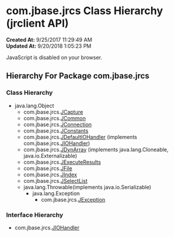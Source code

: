# com.jbase.jrcs Class Hierarchy (jrclient   API)

**Created At:** 9/25/2017 11:29:49 AM  
**Updated At:** 9/20/2018 1:05:23 PM  

<!--<br>    try {<br>        if (location.href.indexOf('is-external=true') == -1) {<br>            parent.document.title="com.jbase.jrcs Class Hierarchy (jrclient   API)";<br>        }<br>    }<br>    catch(err) {<br>    }<br>//-->
JavaScript is disabled on your browser.





## Hierarchy For Package com.jbase.jrcs

### Class Hierarchy

- java.lang.Object
    - com.jbase.jrcs.[JCapture](/jrcs/com_jbase_jrcs_jcapture "class in com.jbase.jrcs")
    - com.jbase.jrcs.[JCommon](/jrcs/com_jbase_jrcs_jcommon "class in com.jbase.jrcs")
    - com.jbase.jrcs.[JConnection](/jrcs/com_jbase_jrcs_jconnection "class in com.jbase.jrcs")
    - com.jbase.jrcs.[JConstants](/jrcs/com_jbase_jrcs_jconstants "class in com.jbase.jrcs")
    - com.jbase.jrcs.[JDefaultIOHandler](/jrcs/com_jbase_jrcs_jdefaultiohandler "class in com.jbase.jrcs") (implements com.jbase.jrcs.[JIOHandler](/jrcs/com_jbase_jrcs_JIOHandler "interface in com.jbase.jrcs"))
    - com.jbase.jrcs.[JDynArray](/jrcs/com_jbase_jrcs_jdynarray "class in com.jbase.jrcs") (implements java.lang.Cloneable, java.io.Externalizable)
    - com.jbase.jrcs.[JExecuteResults](/jrcs/com_jbase_jrcs_JExecuteResults "class in com.jbase.jrcs")
    - com.jbase.jrcs.[JFile](/jrcs/com_jbase_jrcs_JFile "class in com.jbase.jrcs")
    - com.jbase.jrcs.[JIndex](/jrcs/com_jbase_jrcs_JIndex "class in com.jbase.jrcs")
    - com.jbase.jrcs.[JSelectList](/jrcs/com_jbase_jrcs_JSelectList "class in com.jbase.jrcs")
    - java.lang.Throwable(implements java.io.Serializable)
        - java.lang.Exception
            - com.jbase.jrcs.[JException](/jrcs/com_jbase_jrcs_jexception "class in com.jbase.jrcs")




### Interface Hierarchy

- com.jbase.jrcs.[JIOHandler](/jrcs/com_jbase_jrcs_JIOHandler "interface in com.jbase.jrcs")







